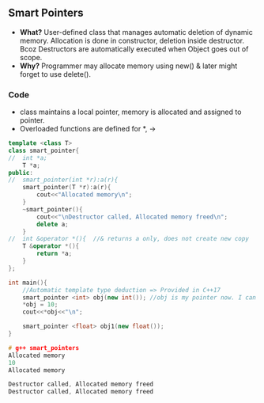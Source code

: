 ## Smart Pointers
- **What?** User-defined class that manages automatic deletion of dynamic memory. Allocation is done in constructor, deletion inside destructor. Bcoz Destructors are automatically executed 
when Object goes out of scope.
- **Why?** Programmer may allocate memory using new() & later might forget to use delete(). 

### Code
- class maintains a local pointer, memory is allocated and assigned to pointer.
- Overloaded functions are defined for *, ->
```c++
template <class T>		
class smart_pointer{
//	int *a;
	T *a;
public:
//	smart_pointer(int *r):a(r){
	smart_pointer(T *r):a(r){
		cout<<"Allocated memory\n";
	}
	~smart_pointer(){
		cout<<"\nDestructor called, Allocated memory freed\n";
		delete a;
	}
//	int &operator *(){	//& returns a only, does not create new copy
	T &operator *(){
		return *a;
	}
};

int main(){
	//Automatic template type deduction => Provided in C++17
	smart_pointer <int> obj(new int());	//obj is my pointer now. I can carry all pointer operations
	*obj = 10;
	cout<<*obj<<"\n";

	smart_pointer <float> obj1(new float());
}

# g++ smart_pointers
Allocated memory
10
Allocated memory

Destructor called, Allocated memory freed
Destructor called, Allocated memory freed
```

